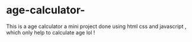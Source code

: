 # age-calculator-

This is a age calculator a mini project done using html css and javascript , which only help to calculate age lol !
